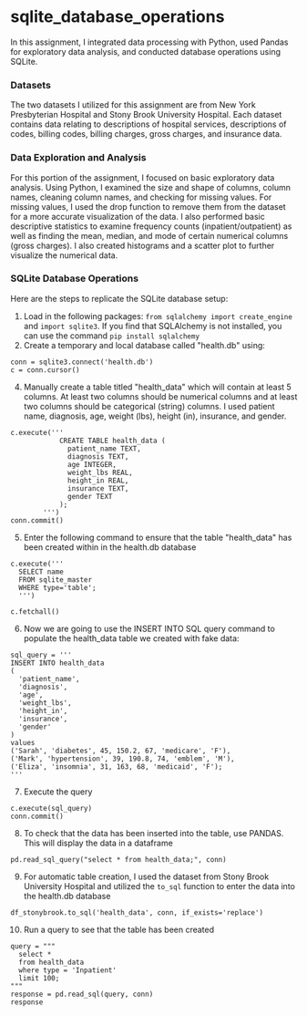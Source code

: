 # sqlite_database_operations

In this assignment, I integrated data processing with Python, used Pandas for exploratory data analysis, and conducted database operations using SQLite.

### Datasets

The two datasets I utilized for this assignment are from New York Presbyterian Hospital and Stony Brook University Hospital. Each dataset contains data relating to descriptions of hospital services, descriptions of codes, billing codes, billing charges, gross charges, and insurance data. 

### Data Exploration and Analysis 

For this portion of the assignment, I focused on basic exploratory data analysis. Using Python, I examined the size and shape of columns, column names, cleaning column names, and checking for missing values. For missing values, I used the drop function to remove them from the dataset for a more accurate visualization of the data. I also performed basic descriptive statistics to examine frequency counts (inpatient/outpatient) as well as finding the mean, median, and mode of certain numerical columns (gross charges). I also created histograms and a scatter plot to further visualize the numerical data. 

### SQLite Database Operations 

Here are the steps to replicate the SQLite database setup:

1. Load in the following packages: ```from sqlalchemy import create_engine``` and ```import sqlite3```. If you find that SQLAlchemy is not installed, you can use the command ```pip install sqlalchemy```
2. Create a temporary and local database called "health.db" using:
```
conn = sqlite3.connect('health.db')
c = conn.cursor()
```
4. Manually create a table titled "health_data" which will contain at least 5 columns. At least two columns should be numerical columns and at least two columns should be categorical (string) columns. I used patient name, diagnosis, age, weight (lbs), height (in), insurance, and gender.
```
c.execute('''
            CREATE TABLE health_data (
              patient_name TEXT,
              diagnosis TEXT,
              age INTEGER,
              weight_lbs REAL,
              height_in REAL,
              insurance TEXT,
              gender TEXT
            );
        ''')
conn.commit()
```
5. Enter the following command to ensure that the table "health_data" has been created within in the health.db database
```
c.execute('''
  SELECT name
  FROM sqlite_master
  WHERE type='table';
  ''')

c.fetchall()
```
6. Now we are going to use the INSERT INTO SQL query command to populate the health_data table we created with fake data:
```
sql_query = '''
INSERT INTO health_data
(
  'patient_name',
  'diagnosis',
  'age',
  'weight_lbs',
  'height_in',
  'insurance',
  'gender'
)
values
('Sarah', 'diabetes', 45, 150.2, 67, 'medicare', 'F'),
('Mark', 'hypertension', 39, 190.8, 74, 'emblem', 'M'),
('Eliza', 'insomnia', 31, 163, 68, 'medicaid', 'F');
'''
```
7. Execute the query 
```
c.execute(sql_query)
conn.commit()
```
8. To check that the data has been inserted into the table, use PANDAS. This will display the data in a dataframe
```
pd.read_sql_query("select * from health_data;", conn)
```
9. For automatic table creation, I used the dataset from Stony Brook University Hospital and utilized the ```to_sql``` function to enter the data into the health.db database
```
df_stonybrook.to_sql('health_data', conn, if_exists='replace')
```
10. Run a query to see that the table has been created
```
query = """
  select *
  from health_data
  where type = 'Inpatient'
  limit 100;
"""
response = pd.read_sql(query, conn)
response
```


